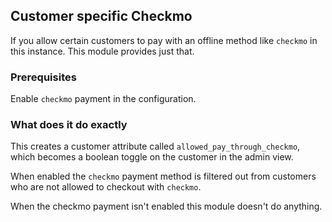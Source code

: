 ## Customer specific Checkmo
If you allow certain customers to pay with an offline method like `checkmo` in this instance. 
This module provides just that.

### Prerequisites
Enable `checkmo` payment in the configuration.

### What does it do exactly 
This creates a customer attribute called `allowed_pay_through_checkmo`, which becomes a boolean toggle on the customer in the admin view.

When enabled the `checkmo` payment method is filtered out from customers who are not allowed to checkout with `checkmo`.

When the checkmo payment isn't enabled this module doesn't do anything.
